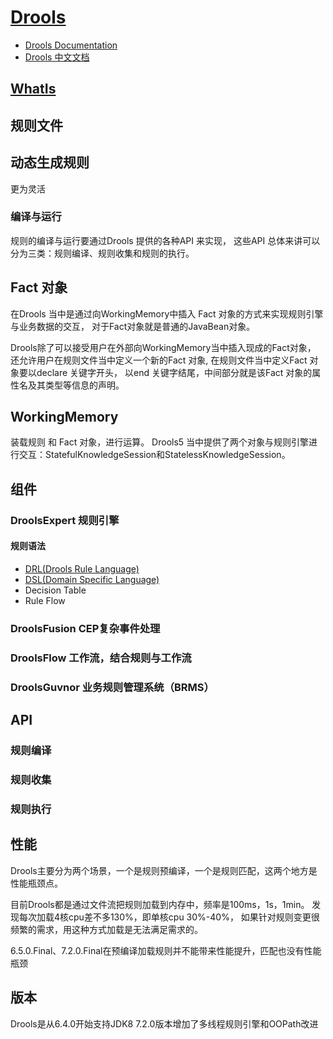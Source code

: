 # [Drools](https://github.com/kiegroup/drools)

* [Drools Documentation](https://docs.jboss.org/drools/release/7.26.0.Final/drools-docs/html_single/index.html)
* [Drools 中文文档](http://ksoong.org/drools-examples/content/)

## [WhatIs](WhatIs.md)

## 规则文件 
## 动态生成规则

更为灵活

### 编译与运行

规则的编译与运行要通过Drools 提供的各种API 来实现，
这些API 总体来讲可以分为三类：规则编译、规则收集和规则的执行。


## Fact 对象

在Drools 当中是通过向WorkingMemory中插入 Fact 对象的方式来实现规则引擎与业务数据的交互，
对于Fact对象就是普通的JavaBean对象。

Drools除了可以接受用户在外部向WorkingMemory当中插入现成的Fact对象，
还允许用户在规则文件当中定义一个新的Fact 对象, 在规则文件当中定义Fact 对象要以declare 关键字开头，
以end 关键字结尾，中间部分就是该Fact 对象的属性名及其类型等信息的声明。

## WorkingMemory

装载规则 和 Fact 对象，进行运算。
Drools5 当中提供了两个对象与规则引擎进行交互：StatefulKnowledgeSession和StatelessKnowledgeSession。


## 组件
### DroolsExpert 规则引擎
#### 规则语法
* [DRL(Drools Rule Language)](DRL.md)
* [DSL(Domain Specific Language)](DSL.md)
* Decision Table
* Rule Flow

### DroolsFusion  CEP复杂事件处理
### DroolsFlow 工作流，结合规则与工作流
### DroolsGuvnor 业务规则管理系统（BRMS）

## API
### 规则编译
### 规则收集
### 规则执行

## 性能

Drools主要分为两个场景，一个是规则预编译，一个是规则匹配，这两个地方是性能瓶颈点。

目前Drools都是通过文件流把规则加载到内存中，频率是100ms，1s，1min。
发现每次加载4核cpu差不多130%，即单核cpu 30%-40%，
如果针对规则变更很频繁的需求，用这种方式加载是无法满足需求的。

6.5.0.Final、7.2.0.Final在预编译加载规则并不能带来性能提升，匹配也没有性能瓶颈

## 版本

Drools是从6.4.0开始支持JDK8
7.2.0版本增加了多线程规则引擎和OOPath改进
